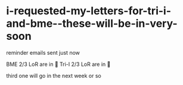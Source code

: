 # i-requested-my-letters-for-tri-i-and-bme--these-will-be-in-very-soon

reminder emails sent just now

BME 2/3 LoR are in 🥳
Tri-I 2/3 LoR are in 🥳

third one will go in the next week or so
